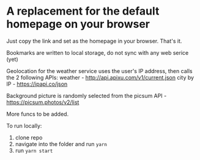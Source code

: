 # A replacement for the default homepage on your browser

Just copy the link and set as the homepage in your browser. That's it.

Bookmarks are written to local storage, do not sync with any web serice (yet)

Geolocation for the weather service uses the user's IP address,
then calls the 2 following APIs:
weather - http://api.apixu.com/v1/current.json
city by IP - https://ipapi.co/json

Background picture is randomly selected from the picsum API - https://picsum.photos/v2/list

More funcs to be added.

To run locally: 
1. clone repo
2. navigate into the folder and run `yarn`
3. run `yarn start`